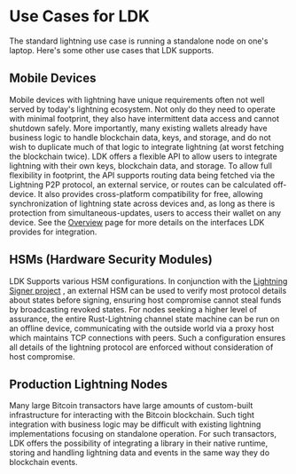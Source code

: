 # Use Cases for LDK

The standard lightning use case is running a standalone node on one's laptop.
Here's some other use cases that LDK supports.

## Mobile Devices

Mobile devices with lightning have unique requirements often not well served by
today's lightning ecosystem. Not only do they need to operate with minimal
footprint, they also have intermittent data access and cannot shutdown safely.
More importantly, many existing wallets already have business logic to handle
blockchain data, keys, and storage, and do not wish to duplicate much of that
logic to integrate lightning (at worst fetching the blockchain twice). LDK
offers a flexible API to allow users to integrate lightning with their own keys,
blockchain data, and storage. To allow full flexibility in footprint, the API
supports routing data being fetched via the Lightning P2P protocol, an external
service, or routes can be calculated off-device. It also provides cross-platform
compatibility for free, allowing synchronization of lightning state across
devices and, as long as there is protection from simultaneous-updates, users to
access their wallet on any device. See the [Overview](overview.md) page for more
details on the interfaces LDK provides for integration.

## HSMs (Hardware Security Modules)

LDK Supports various HSM configurations. In conjunction with the [Lightning
Signer project](https://github.com/lightning-signer/) , an external HSM can be
used to verify most protocol details about states before signing, ensuring host
compromise cannot steal funds by broadcasting revoked states. For nodes seeking
a higher level of assurance, the entire Rust-Lightning channel state machine can
be run on an offline device, communicating with the outside world via a proxy
host which maintains TCP connections with peers. Such a configuration ensures
all details of the lightning protocol are enforced without consideration of host
compromise.

## Production Lightning Nodes

Many large Bitcoin transactors have large amounts of custom-built infrastructure
for interacting with the Bitcoin blockchain. Such tight integration with
business logic may be difficult with existing lightning implementations focusing
on standalone operation. For such transactors, LDK offers the possibility of
integrating a library in their native runtime, storing and handling lightning
data and events in the same way they do blockchain events.
